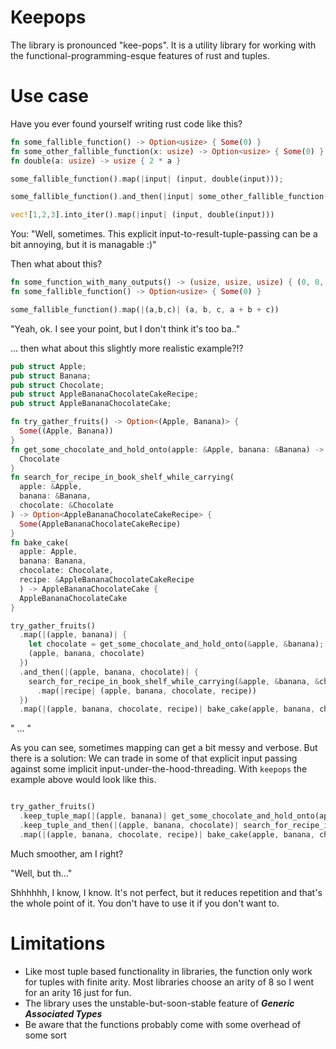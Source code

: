 # Keepops 

The library is pronounced "kee-pops". It is a utility library for working with
the functional-programming-esque features of rust and tuples.

# Use case 

Have you ever found yourself writing rust code like this?

```rust
fn some_fallible_function() -> Option<usize> { Some(0) }
fn some_other_fallible_function(x: usize) -> Option<usize> { Some(0) }
fn double(a: usize) -> usize { 2 * a }

some_fallible_function().map(|input| (input, double(input)));

some_fallible_function().and_then(|input| some_other_fallible_function(input).map(|result| (input, result)));

vec![1,2,3].into_iter().map(|input| (input, double(input)))
```

You: "Well, sometimes. This explicit input-to-result-tuple-passing can be a bit annoying, but it is managable :)"

Then what about this?

```rust
fn some_function_with_many_outputs() -> (usize, usize, usize) { (0, 0, 0) }
fn some_fallible_function() -> Option<usize> { Some(0) }

some_fallible_function().map(|(a,b,c)| (a, b, c, a + b + c))
```

"Yeah, ok. I see your point, but I don't think it's too ba.."

... then what about this slightly more realistic example?!?

```rust
pub struct Apple;
pub struct Banana;
pub struct Chocolate;
pub struct AppleBananaChocolateCakeRecipe;
pub struct AppleBananaChocolateCake;

fn try_gather_fruits() -> Option<(Apple, Banana)> {
  Some((Apple, Banana)) 
}
fn get_some_chocolate_and_hold_onto(apple: &Apple, banana: &Banana) -> Chocolate {
  Chocolate 
}
fn search_for_recipe_in_book_shelf_while_carrying(
  apple: &Apple,
  banana: &Banana,
  chocolate: &Chocolate
) -> Option<AppleBananaChocolateCakeRecipe> {
  Some(AppleBananaChocolateCakeRecipe) 
}
fn bake_cake(
  apple: Apple,
  banana: Banana,
  chocolate: Chocolate,
  recipe: &AppleBananaChocolateCakeRecipe
  ) -> AppleBananaChocolateCake {
  AppleBananaChocolateCake
}

try_gather_fruits()
  .map(|(apple, banana)| {
    let chocolate = get_some_chocolate_and_hold_onto(&apple, &banana);
    (apple, banana, chocolate)
  })
  .and_then(|(apple, banana, chocolate)| {
    search_for_recipe_in_book_shelf_while_carrying(&apple, &banana, &chocolate)
      .map(|recipe| (apple, banana, chocolate, recipe))
  })
  .map(|(apple, banana, chocolate, recipe)| bake_cake(apple, banana, chocolate, &recipe))
```

" ... "

As you can see, sometimes mapping can get a bit messy and verbose. But there is
a solution: We can trade in some of that explicit input passing against some
implicit input-under-the-hood-threading. With `keepops` the example above would
look like this.

```rust

try_gather_fruits()
  .keep_tuple_map(|(apple, banana)| get_some_chocolate_and_hold_onto(apple, banana))
  .keep_tuple_and_then(|(apple, banana, chocolate)| search_for_recipe_in_book_shelf_while_carrying(apple, banana, chocolate))
  .map(|(apple, banana, chocolate, recipe)| bake_cake(apple, banana, chocolate, &recipe))

```

Much smoother, am I right? 

"Well, but th..."

Shhhhhh, I know, I know. It's not perfect, but it reduces repetition and that's
the whole point of it. You don't have to use it if you don't want to.

# Limitations 

- Like most tuple based functionality in libraries, the function only work for
  tuples with finite arity. Most libraries choose an arity of 8 so I went for
  an arity 16 just for fun.
- The library uses the unstable-but-soon-stable feature of ***Generic Associated Types***
- Be aware that the functions probably come with some overhead of some sort
